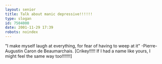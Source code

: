 ```yaml
---
layout: senior
title: Talk about manic depressive!!!!!!
type: slogan
id: 7504000
date: 2001-11-29 17:39
robots: noindex
---
```

"I make myself laugh at everything, for fear of having to weep at it" -Pierre-Augustin Caron de Beaumarchais. [Crikey!!!!! If I had a name like yours, I might feel the same way too!!!!!!!]
